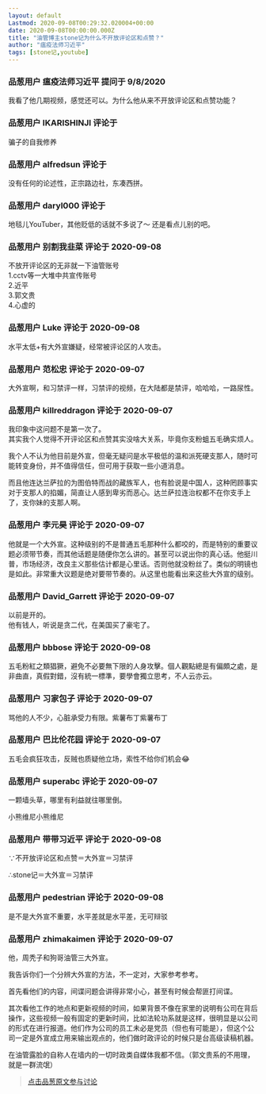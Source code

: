 ```yaml
---
layout: default
Lastmod: 2020-09-08T00:29:32.020004+00:00
date: 2020-09-08T00:00:00.000Z
title: "油管博主stone记为什么不开放评论区和点赞？"
author: "瘟疫法师习近平"
tags: [stone记,youtube]
---
```



### 品葱用户 **瘟疫法师习近平** 提问于 9/8/2020
    
我看了他几期视频，感觉还可以。为什么他从来不开放评论区和点赞功能？
    
                

### 品葱用户 **IKARISHINJI** 评论于 
        
骗子的自我修养
        
                

### 品葱用户 **alfredsun** 评论于 
        
没有任何的论述性，正宗路边社，东凑西拼。
        
                

### 品葱用户 **daryl000** 评论于 
        
地毯儿YouTuber，其他贬低的话就不多说了～ 还是看点儿别的吧。
        
                

### 品葱用户 **别割我韭菜** 评论于 2020-09-08
        
不放开评论区的无非就一下油管账号  
1.cctv等一大堆中共宣传账号  
2.近平  
3.郭文贵  
4.心虚的
        
                

### 品葱用户 **Luke** 评论于 2020-09-08
        
水平太低+有大外宣嫌疑，经常被评论区的人攻击。
        
                

### 品葱用户 **范松忠** 评论于 2020-09-07
        
大外宣啊，和习禁评一样，习禁评的视频，在大陆都是禁评，哈哈哈，一路尿性。
        
                

### 品葱用户 **killreddragon** 评论于 2020-09-07
        
我印象中这问题不是第一次了。  
其实我个人觉得不开评论区和点赞其实没啥大关系，毕竟你支粉蛆五毛确实烦人。  
  
我个人不认为他目前是外宣，但毫无疑问是水平极低的温和派死硬支那人，随时可能转变身份，并不值得信任，但可用于获取一些小道消息。  
  
而且他连达兰萨拉的为图伯特而战的藏族军人，也有脸说是中国人，这种罔顾事实对于支那人的掐媚，简直让人感到卑劣而恶心。达兰萨拉连治权都不在你支手上了，支你妹的支那人啊。
        
                

### 品葱用户 **李元昊** 评论于 2020-09-07
        
他就是一个大外宣。这种级别的不是普通五毛那种什么都咬的，而是特别的重要议题必须带节奏，而其他话题是随便你怎么讲的。甚至可以说出你的真心话。他挺川普，市场经济，改良主义那些估计都是心里话。否则他就没粉丝了。类似的明镜也是如此。非常重大议题是绝对要带节奏的。从这里也能看出来这些大外宣的级别。
        
                

### 品葱用户 **David_Garrett** 评论于 2020-09-07
        
以前是开的。  
他有钱人，听说是贪二代，在美国买了豪宅了。
        
                

### 品葱用户 **bbbose** 评论于 2020-09-08
        
五毛粉紅之類猖獗，避免不必要無下限的人身攻擊。個人觀點總是有偏頗之處，是非曲直，真假對錯，沒有統一標準，要學會獨立思考，不人云亦云。
        
                

### 品葱用户 **习家包子** 评论于 2020-09-07
        
骂他的人不少，心脏承受力有限。紫薯布丁紫薯布丁
        
                

### 品葱用户 **巴比伦花园** 评论于 2020-09-07
        
五毛会疯狂攻击，反贼也质疑他立场，索性不给你们机会😂
        
                

### 品葱用户 **superabc** 评论于 2020-09-07
        
一颗墙头草，哪里有利益就往哪里倒。  
  
小熊维尼小熊维尼
        
                

### 品葱用户 **带带习近平** 评论于 2020-09-08
        
∵不开放评论区和点赞＝大外宣＝习禁评  
  
∴stone记＝大外宣＝习禁评
        
                

### 品葱用户 **pedestrian** 评论于 2020-09-08
        
是不是大外宣不重要，水平差就是水平差，无可辩驳
        
                

### 品葱用户 **zhimakaimen** 评论于 2020-09-07
        
他，周秃子和狗哥油管三大外宣。  
  
  
我告诉你们一个分辨大外宣的方法，不一定对，大家参考参考。  
  
  
首先看他们的内容，间谍问题会讲得非常小心，甚至有时候会帮匪打间谍。  
  
其次看他工作的地点和更新视频的时间，如果背景不像在家里的说明有公司在背后操作，这些视频一般有固定的更新时间，比如法轮功系就是这样，很明显是以公司的形式在进行报道。他们作为公司的员工未必是党员（但也有可能是），但这个公司一定是外宣成立用来输出观点的，他们做时政评论的时候只是台高级读稿机器。  
  
在油管露脸的自称人在墙内的一切时政类自媒体我都不信。（郭文贵系的不用理，就是一群流氓）
        
                





> [点击品葱原文参与讨论](https://pincong.rocks/question/30710)

